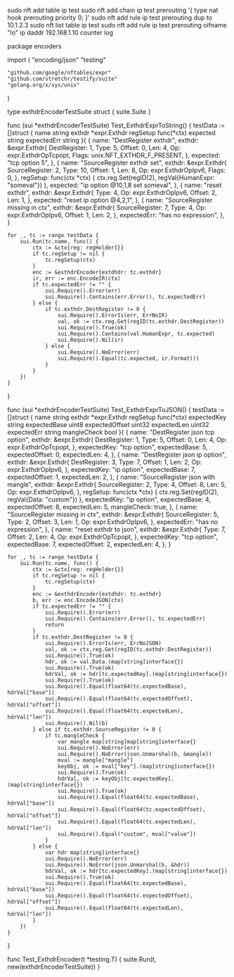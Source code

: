 sudo nft add table ip test
sudo nft add chain ip test prerouting '{ type nat hook prerouting priority 0; }'
sudo nft add rule ip test prerouting dup to 10.1.2.3
sudo nft list table ip test
sudo nft add rule ip test prerouting oifname "lo" ip daddr 192.168.1.10 counter log




package encoders

import (
	"encoding/json"
	"testing"

	"github.com/google/nftables/expr"
	"github.com/stretchr/testify/suite"
	"golang.org/x/sys/unix"
)

type exthdrEncoderTestSuite struct {
	suite.Suite
}

func (sui *exthdrEncoderTestSuite) Test_ExthdrExprToString() {
	testData := []struct {
		name       string
		exthdr     *expr.Exthdr
		regSetup   func(*ctx)
		expected   string
		expectedErr string
	}{
		{
			name: "DestRegister exthdr",
			exthdr: &expr.Exthdr{
				DestRegister: 1,
				Type:         5,
				Offset:       0,
				Len:          4,
				Op:           expr.ExthdrOpTcpopt,
				Flags:        unix.NFT_EXTHDR_F_PRESENT,
			},
			expected: "tcp option 5",
		},
		{
			name: "SourceRegister exthdr set",
			exthdr: &expr.Exthdr{
				SourceRegister: 2,
				Type:           10,
				Offset:         1,
				Len:            8,
				Op:             expr.ExthdrOpIpv6,
				Flags:          0,
			},
			regSetup: func(ctx *ctx) {
				ctx.reg.Set(regID(2), regVal{HumanExpr: "someval"})
			},
			expected: "ip option @10,1,8 set someval",
		},
		{
			name: "reset exthdr",
			exthdr: &expr.Exthdr{
				Type:   4,
				Op:     expr.ExthdrOpIpv6,
				Offset: 2,
				Len:    1,
			},
			expected: "reset ip option @4,2,1",
		},
		{
			name: "SourceRegister missing in ctx",
			exthdr: &expr.Exthdr{
				SourceRegister: 7,
				Type:           4,
				Op:             expr.ExthdrOpIpv6,
				Offset:         1,
				Len:            2,
			},
			expectedErr: "has no expression",
		},
	}

	for _, tc := range testData {
		sui.Run(tc.name, func() {
			ctx := &ctx{reg: regHolder{}}
			if tc.regSetup != nil {
				tc.regSetup(ctx)
			}
			enc := &exthdrEncoder{extdhdr: tc.exthdr}
			ir, err := enc.EncodeIR(ctx)
			if tc.expectedErr != "" {
				sui.Require().Error(err)
				sui.Require().Contains(err.Error(), tc.expectedErr)
			} else {
				if tc.exthdr.DestRegister != 0 {
					sui.Require().ErrorIs(err, ErrNoIR)
					val, ok := ctx.reg.Get(regID(tc.exthdr.DestRegister))
					sui.Require().True(ok)
					sui.Require().Contains(val.HumanExpr, tc.expected)
					sui.Require().Nil(ir)
				} else {
					sui.Require().NoError(err)
					sui.Require().Equal(tc.expected, ir.Format())
				}
			}
		})
	}
}

func (sui *exthdrEncoderTestSuite) Test_ExthdrExprToJSON() {
	testData := []struct {
		name        string
		exthdr      *expr.Exthdr
		regSetup    func(*ctx)
		expectedKey string
		expectedBase  uint8
		expectedOffset uint32
		expectedLen  uint32
		expectedErr  string
		mangleCheck  bool
	}{
		{
			name: "DestRegister json tcp option",
			exthdr: &expr.Exthdr{
				DestRegister: 1,
				Type:         5,
				Offset:       0,
				Len:          4,
				Op:           expr.ExthdrOpTcpopt,
			},
			expectedKey:  "tcp option",
			expectedBase: 5, expectedOffset: 0, expectedLen: 4,
		},
		{
			name: "DestRegister json ip option",
			exthdr: &expr.Exthdr{
				DestRegister: 3,
				Type:         7,
				Offset:       1,
				Len:          2,
				Op:           expr.ExthdrOpIpv6,
			},
			expectedKey:  "ip option",
			expectedBase: 7, expectedOffset: 1, expectedLen: 2,
		},
		{
			name: "SourceRegister json with mangle",
			exthdr: &expr.Exthdr{
				SourceRegister: 2,
				Type:           4,
				Offset:         8,
				Len:            5,
				Op:             expr.ExthdrOpIpv6,
			},
			regSetup: func(ctx *ctx) {
				ctx.reg.Set(regID(2), regVal{Data: "custom"})
			},
			expectedKey:   "ip option",
			expectedBase:  4,
			expectedOffset: 8,
			expectedLen:   5,
			mangleCheck:   true,
		},
		{
			name: "SourceRegister missing in ctx",
			exthdr: &expr.Exthdr{
				SourceRegister: 5,
				Type:           2,
				Offset:         3,
				Len:            1,
				Op:             expr.ExthdrOpIpv6,
			},
			expectedErr: "has no expression",
		},
		{
			name: "reset exthdr to json",
			exthdr: &expr.Exthdr{
				Type:   7,
				Offset: 2,
				Len:    4,
				Op:     expr.ExthdrOpTcpopt,
			},
			expectedKey:  "tcp option",
			expectedBase: 7, expectedOffset: 2, expectedLen: 4,
		},
	}

	for _, tc := range testData {
		sui.Run(tc.name, func() {
			ctx := &ctx{reg: regHolder{}}
			if tc.regSetup != nil {
				tc.regSetup(ctx)
			}
			enc := &exthdrEncoder{extdhdr: tc.exthdr}
			b, err := enc.EncodeJSON(ctx)
			if tc.expectedErr != "" {
				sui.Require().Error(err)
				sui.Require().Contains(err.Error(), tc.expectedErr)
				return
			}
			if tc.exthdr.DestRegister != 0 {
				sui.Require().ErrorIs(err, ErrNoJSON)
				val, ok := ctx.reg.Get(regID(tc.exthdr.DestRegister))
				sui.Require().True(ok)
				hdr, ok := val.Data.(map[string]interface{})
				sui.Require().True(ok)
				hdrVal, ok := hdr[tc.expectedKey].(map[string]interface{})
				sui.Require().True(ok)
				sui.Require().Equal(float64(tc.expectedBase), hdrVal["base"])
				sui.Require().Equal(float64(tc.expectedOffset), hdrVal["offset"])
				sui.Require().Equal(float64(tc.expectedLen), hdrVal["len"])
				sui.Require().Nil(b)
			} else if tc.exthdr.SourceRegister != 0 {
				if tc.mangleCheck {
					var mangle map[string]map[string]interface{}
					sui.Require().NoError(err)
					sui.Require().NoError(json.Unmarshal(b, &mangle))
					mval := mangle["mangle"]
					keyObj, ok := mval["key"].(map[string]interface{})
					sui.Require().True(ok)
					hdrVal, ok := keyObj[tc.expectedKey].(map[string]interface{})
					sui.Require().True(ok)
					sui.Require().Equal(float64(tc.expectedBase), hdrVal["base"])
					sui.Require().Equal(float64(tc.expectedOffset), hdrVal["offset"])
					sui.Require().Equal(float64(tc.expectedLen), hdrVal["len"])
					sui.Require().Equal("custom", mval["value"])
				}
			} else {
				var hdr map[string]interface{}
				sui.Require().NoError(err)
				sui.Require().NoError(json.Unmarshal(b, &hdr))
				hdrVal, ok := hdr[tc.expectedKey].(map[string]interface{})
				sui.Require().True(ok)
				sui.Require().Equal(float64(tc.expectedBase), hdrVal["base"])
				sui.Require().Equal(float64(tc.expectedOffset), hdrVal["offset"])
				sui.Require().Equal(float64(tc.expectedLen), hdrVal["len"])
			}
		})
	}
}

func Test_ExthdrEncoder(t *testing.T) {
	suite.Run(t, new(exthdrEncoderTestSuite))
}












